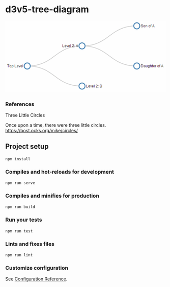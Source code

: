 # d3v5-tree-diagram
![tree-diagram](./_media/tree-diagram.png)

### References
Three Little Circles

Once upon a time, there were three little circles.
https://bost.ocks.org/mike/circles/

## Project setup
```
npm install
```

### Compiles and hot-reloads for development
```
npm run serve
```

### Compiles and minifies for production
```
npm run build
```

### Run your tests
```
npm run test
```

### Lints and fixes files
```
npm run lint
```

### Customize configuration
See [Configuration Reference](https://cli.vuejs.org/config/).

